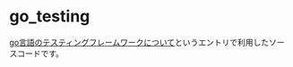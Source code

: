 go_testing
==========


[go言語のテスティングフレームワークについて](http://taichi.hatenablog.com/entry/2013/10/28/215532)というエントリで利用したソースコードです。
